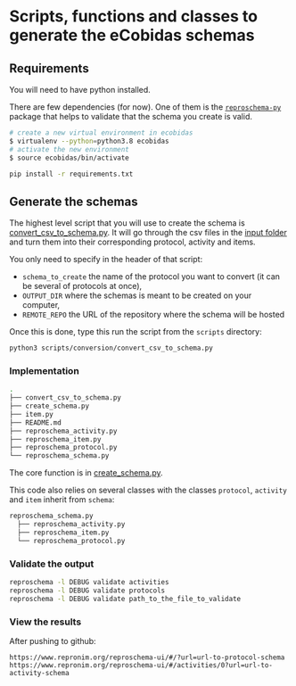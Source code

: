# Scripts, functions and classes to generate the eCobidas schemas

## Requirements

You will need to have python installed.

There are few dependencies (for now). One of them is the [`reproschema-py`](https://github.com/ReproNim/reproschema-py)
package that helps to validate that the schema you create is valid.

```bash
# create a new virtual environment in ecobidas
$ virtualenv --python=python3.8 ecobidas
# activate the new environment
$ source ecobidas/bin/activate
```

```bash
pip install -r requirements.txt
```

## Generate the schemas

The highest level script that you will use to create the schema is
[convert_csv_to_schema.py](./conversion/convert_csv_to_schema.py). It will go through the
csv files in the [input folder](../inputs/csv/) and turn them into their
corresponding protocol, activity and items.

You only need to specify in the header of that script:

-   `schema_to_create` the name of the protocol you want to convert (it can be
    several of protocols at once),
-   `OUTPUT_DIR` where the schemas is meant to be created on your computer,
-   `REMOTE_REPO` the URL of the repository where the schema will be hosted

Once this is done, type this run the script from the `scripts` directory:

```bash
python3 scripts/conversion/convert_csv_to_schema.py
```

### Implementation

```bash
.
├── convert_csv_to_schema.py
├── create_schema.py
├── item.py
├── README.md
├── reproschema_activity.py
├── reproschema_item.py
├── reproschema_protocol.py
└── reproschema_schema.py

```

The core function is in [create_schema.py](./create_schema.py).

This code also relies on several classes with the classes `protocol`, `activity`
and `item` inherit from `schema`:

```bash
reproschema_schema.py
  ├── reproschema_activity.py
  ├── reproschema_item.py
  └── reproschema_protocol.py
```

### Validate the output

```bash
reproschema -l DEBUG validate activities
reproschema -l DEBUG validate protocols
reproschema -l DEBUG validate path_to_the_file_to_validate
```

### View the results

After pushing to github:

```
https://www.repronim.org/reproschema-ui/#/?url=url-to-protocol-schema
https://www.repronim.org/reproschema-ui/#/activities/0?url=url-to-activity-schema
```

